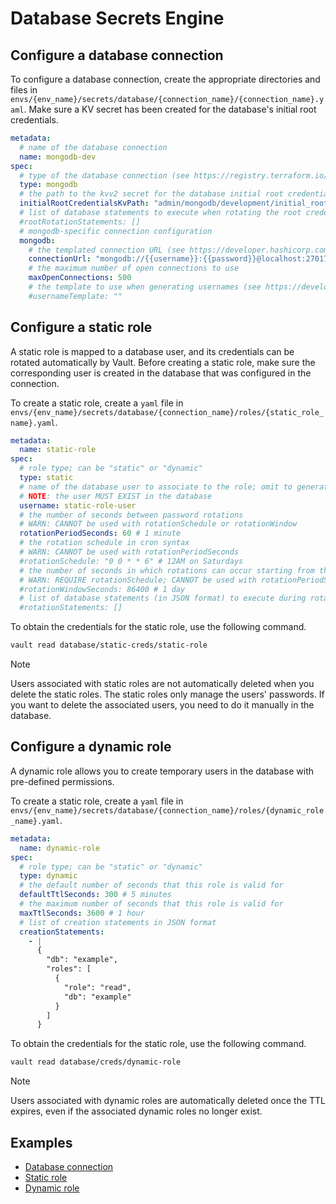 # Database Secrets Engine

## Configure a database connection

To configure a database connection, create the appropriate directories and files in `envs/{env_name}/secrets/database/{connection_name}/{connection_name}.yaml`. Make sure a KV secret has been created for the database's initial root credentials.

```yaml
metadata:
  # name of the database connection
  name: mongodb-dev
spec:
  # type of the database connection (see https://registry.terraform.io/providers/hashicorp/vault/latest/docs/resources/database_secret_backend_connection for list of valid values)
  type: mongodb
  # the path to the kvv2 secret for the database initial root credentials
  initialRootCredentialsKvPath: "admin/mongodb/development/initial_root_user"
  # list of database statements to execute when rotating the root credentials
  #rootRotationStatements: []
  # mongodb-specific connection configuration
  mongodb:
    # the templated connection URL (see https://developer.hashicorp.com/vault/api-docs/secret/databases/mongodb#sample-payload)
    connectionUrl: "mongodb://{{username}}:{{password}}@localhost:27017/admin"
    # the maximum number of open connections to use
    maxOpenConnections: 500
    # the template to use when generating usernames (see https://developer.hashicorp.com/vault/docs/concepts/username-templating)
    #usernameTemplate: ""
```

## Configure a static role

A static role is mapped to a database user, and its credentials can be rotated automatically by Vault. Before creating a static role, make sure the corresponding user is created in the database that was configured in the connection.

To create a static role, create a `yaml` file in `envs/{env_name}/secrets/database/{connection_name}/roles/{static_role_name}.yaml`.

```yaml
metadata:
  name: static-role
spec:
  # role type; can be "static" or "dynamic"
  type: static
  # name of the database user to associate to the role; omit to generate dynamic roles with unique usernames
  # NOTE: the user MUST EXIST in the database
  username: static-role-user
  # the number of seconds between password rotations
  # WARN: CANNOT be used with rotationSchedule or rotationWindow
  rotationPeriodSeconds: 60 # 1 minute
  # the rotation schedule in cron syntax
  # WARN: CANNOT be used with rotationPeriodSeconds
  #rotationSchedule: "0 0 * * 6" # 12AM on Saturdays
  # the number of seconds in which rotations can occur starting from the rotationSchedule
  # WARN: REQUIRE rotationSchedule; CANNOT be used with rotationPeriodSeconds
  #rotationWindowSeconds: 86400 # 1 day
  # list of database statements (in JSON format) to execute during rotations
  #rotationStatements: []
```

To obtain the credentials for the static role, use the following command.

```bash
vault read database/static-creds/static-role
```

> [!NOTE]
> Users associated with static roles are not automatically deleted when you delete the static roles. The static roles only manage the users' passwords. If you want to delete the associated users, you need to do it manually in the database.

## Configure a dynamic role

A dynamic role allows you to create temporary users in the database with pre-defined permissions.

To create a static role, create a `yaml` file in `envs/{env_name}/secrets/database/{connection_name}/roles/{dynamic_role_name}.yaml`.

```yaml
metadata:
  name: dynamic-role
spec:
  # role type; can be "static" or "dynamic"
  type: dynamic
  # the default number of seconds that this role is valid for
  defaultTtlSeconds: 300 # 5 minutes
  # the maximum number of seconds that this role is valid for
  maxTtlSeconds: 3600 # 1 hour
  # list of creation statements in JSON format
  creationStatements:
    - |
      {
        "db": "example",
        "roles": [
          {
            "role": "read",
            "db": "example"
          }
        ]
      }
```

To obtain the credentials for the static role, use the following command.

```bash
vault read database/creds/dynamic-role
```

> [!NOTE]
> Users associated with dynamic roles are automatically deleted once the TTL expires, even if the associated dynamic roles no longer exist.

## Examples

- [Database connection](/examples/secrets/database/mongodb-dev/mongodb-dev.yaml)
- [Static role](/examples/secrets/database/mongodb-dev/roles/examples/static-role.yaml)
- [Dynamic role](/examples/secrets/database/mongodb-dev/roles/examples/dynamic-role.yaml)
